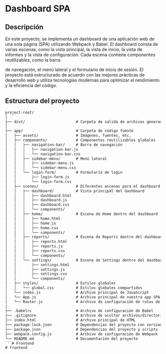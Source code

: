 # Dashboard SPA

## Descripción

En este proyecto, se implementa un dashboard de una aplicación web de una sola página (SPA) utilizando Webpack y Babel. El dashboard consta de varias escenas, como la vista principal, la vista de inicio, la vista de informes y la vista de configuración. Cada escena contiene componentes reutilizables, como la barra

de navegación, el menú lateral y el formulario de inicio de sesión. El proyecto está estructurado de acuerdo con las mejores prácticas de desarrollo web y utiliza tecnologías modernas para optimizar el rendimiento y la eficiencia del código.

## Estructura del proyecto
```txt
project-root/
│
├── dist/                       # Carpeta de salida de archivos generados por Webpack
│
├── app/                        # Carpeta de código fuente
│   ├── assets/                 # Imágenes, fuentes, etc.
│   ├── components/             # Componentes reutilizables globales
│   │   ├── navigation-bar/     # Barra de navegación
│   │   │   ├── navigation-bar.js
│   │   │   └── navigation-bar.css
│   │   ├── sidebar-menu/       # Menú lateral
│   │   │   ├── sidebar-menu.js
│   │   │   └── sidebar-menu.css
│   │   └── login-form/         # Formulario de login
│   │       ├── login-form.js
│   │       └── login-form.css
│   ├── scenes/                 # Diferentes escenas para el dashboard
│   │   ├── dashboard/          # Vista principal del dashboard
│   │   │   ├── dashboard.html
│   │   │   ├── dashboard.js
│   │   │   ├── dashboard.css
│   │   │   └── components/
│   │   ├── home/               # Escena de Home dentro del dashboard
│   │   │   ├── home.html
│   │   │   ├── home.js
│   │   │   ├── home.css
│   │   │   └── components/
│   │   ├── reports/            # Escena de Reports dentro del dashboard
│   │   │   ├── reports.html
│   │   │   ├── reports.js
│   │   │   ├── reports.css
│   │   │   └── components/
│   │   └── settings/           # Escena de Settings dentro del dashboard
│   │       ├── settings.html
│   │       ├── settings.js
│   │       ├── settings.css
│   │       └── components/
│   ├── styles/                 # Estilos globales
│   │   └── global.css          # Estilos globales compartidos
│   └── index.js                # Archivo principal de JavaScript
|   └── App.js                  # Archivo principal de nuestra app SPA
|   └── Router.js               # Archivo de configuración de rutas de nuestra app SPA
│
├── .babelrc                    # Archivo de configuración de Babel
├── .gitignore                  # Archivo de ocultar archivos/directorios a Git
├── index.html                  # Archivo principal de HTML
├── package-lock.json           # Dependencias del proyecto con versiones exactas
├── package.json                # Dependencias del proyecto y scripts
├── webpack.config.js           # Archivo de configuración de Webpack
└── README.md                   # Documentación del proyecto
```# Frontend
# frontend
